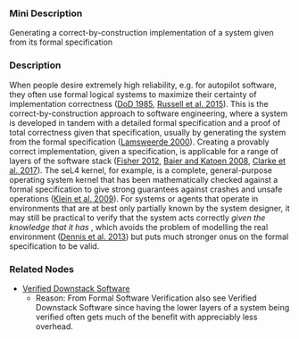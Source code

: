 ### Mini Description

Generating a correct-by-construction implementation of a system given from its formal specification

### Description

When people desire extremely high reliability, e.g. for autopilot software, they often use formal logical systems to maximize their certainty of implementation correctness ([DoD 1985](http://csrc.nist.gov/publications/history/dod85.pdf), [Russell et al. 2015](http://futureoflife.org/data/documents/research_priorities.pdf)). This is the correct-by-construction approach to software engineering, where a system is developed in tandem with a detailed formal specification and a proof of total correctness given that specification, usually by generating the system from the formal specification ([Lamsweerde 2000](http://doi.acm.org/10.1145/336512.336546)). Creating a provably correct implementation, given a specification, is applicable for a range of layers of the software stack ([Fisher 2012](http://dl.acm.org/citation.cfm?id=2402695), [Baier and Katoen 2008](https://mitpress.mit.edu/books/principles-model-checking), [Clarke et al. 2017](http://www.springer.com/gp/book/9783319105741)). The seL4 kernel, for example, is a complete, general-purpose operating system kernel that has been mathematically checked against a formal specification to give strong guarantees against crashes and unsafe operations ([Klein et al. 2009](http://web1.cs.columbia.edu/~junfeng/09fa-e6998/papers/sel4.pdf)). For systems or agents that operate in environments that are at best only partially known by the system designer, it may still be practical to verify that the system acts correctly *given the knowledge that it has* , which avoids the problem of modelling the real environment ([Dennis et al. 2013](http://repository.liv.ac.uk/13195/1/verification_arxiv.pdf)) but puts much stronger onus on the formal specification to be valid.

### Related Nodes

- [Verified Downstack Software](/Value_Alignment/Security/Standard_IT_Security/Verified_Downstack_Software/Verified_Downstack_Software.md)
	- Reason: From Formal Software Verification also see Verified Downstack Software since having the lower layers of a system being verified often gets much of the benefit with appreciably less overhead.
